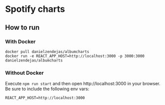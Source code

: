 # Spotify charts
## How to run
### With Docker
```
docker pull danielzendejas/albumcharts
docker run -e REACT_APP_HOST=http://localhost:3000 -p 3000:3000 danielzendejas/albumcharts
```
### Without Docker
Execute `npm run start` and then open http://localhost:3000 in your browser. Be sure to include the following env vars:
```
REACT_APP_HOST=http://localhost:3000
```

